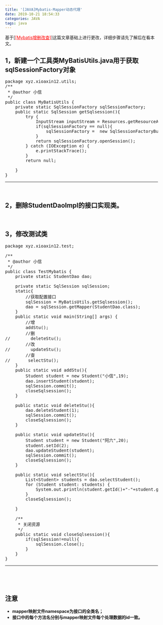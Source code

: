 ```yaml
---
title: '[JAVA]Mybatis-Mapper动态代理'
date: 2019-10-21 18:54:33
categories: JAVA
tags: java
---
```


基于[<span style="text-decoration: underline;"><span style="color: #ff0000; text-decoration: underline;">[Mybatis增删改查]</span></span>]这篇文章基础上进行更改，详细步骤请先了解后在看本文。<!--more-->

## 1，新建一个工具类MyBatisUtils.java用于获取sqlSessionFactory对象

<pre class="lang:java decode:true">package xyz.xioaxin12.utils;
/**
 * @author 小信
 */
public class MyBatisUtils {
    private static SqlSessionFactory sqlSessionFactory;
    public static SqlSession getSqlsession(){
        try {
            InputStream inputStream = Resources.getResourceAsStream("mybatis.xml");
            if(sqlSessionFactory == null){
                sqlSessionFactory =  new SqlSessionFactoryBuilder().build(inputStream);
            }
            return sqlSessionFactory.openSession();
        } catch (IOException e) {
            e.printStackTrace();
        }
        return null;

    }
}
</pre>

* * *

&nbsp;

## 2，删除StudentDaoImpl的接口实现类。

&nbsp;

## 3，修改测试类

<pre class="lang:java decode:true">package xyz.xioaxin12.test;

/**
 * @author 小信
 */
public class TestMybatis {
    private static StudentDao dao;

    private static SqlSession sqlSession;
    static{
        //获取配置接口
        sqlSession = MyBatisUtils.getSqlsession();
        dao = sqlSession.getMapper(StudentDao.class);
    }
    public static void main(String[] args) {
        //增
        addStu();
        //删
//        deleteStu();
        //改
//        updateStu();
        //查
//       selectStu();
    }
    public static void addStu(){
        Student student = new Student("小信",19);
        dao.insertStudent(student);
        sqlSession.commit();
        closeSqlsession();
    }

    public static void deleteStu(){
        dao.deleteStudent(1);
        sqlSession.commit();
        closeSqlsession();
    }

    public static void updateStu(){
        Student student = new Student("阿六",20);
        student.setId(2);
        dao.updateStudent(student);
        sqlSession.commit();
        closeSqlsession();
    }

    public static void selectStu(){
        List&lt;Student&gt; students = dao.selectStudent();
        for (Student student: students) {
            System.out.println(student.getId()+"-"+student.getName()+"-"+student.getAge());
        }
        closeSqlsession();

    }

    /**
     * 关闭资源
     */
    public static void closeSqlsession(){
        if(sqlSession!=null){
            sqlSession.close();
        }
    }
}
</pre>

* * *

&nbsp;

&nbsp;

## 注意

*   **mapper映射文件namespace为接口的全类名；**
*   **接口中的每个方法名分别与mapper映射文件每个处理数据的id一致。**
